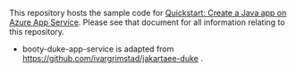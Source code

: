 This repository hosts the sample code for [Quickstart: Create a Java app on Azure App Service](https://learn.microsoft.com/en-us/azure/app-service/quickstart-java). Please see that document for all information relating to this repository.

* booty-duke-app-service is adapted from https://github.com/ivargrimstad/jakartaee-duke .
